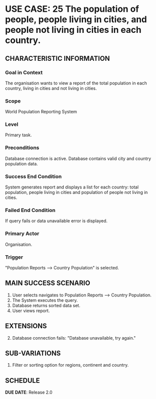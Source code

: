 # USE CASE: 25 The population of people, people living in cities, and people not living in cities in each country.

## CHARACTERISTIC INFORMATION

### Goal in Context

The organisation wants to view a report of the total population in each country, living in cities and not living in cities.

### Scope

World Population Reporting System

### Level

Primary task.

### Preconditions

Database connection is active.
Database contains valid city and country population data.

### Success End Condition

System generates report and displays a list for each country: total population, people living in cities and population of people not living in cities.

### Failed End Condition

If query fails or data unavailable error is displayed.

### Primary Actor

Organisation.

### Trigger

"Population Reports --> Country Population" is selected.

## MAIN SUCCESS SCENARIO

1. User selects navigates to Population Reports --> Country Population.
2. The System executes the query.
3. Database returns sorted data set.
4. User views report.

## EXTENSIONS

2. Database connection fails: "Database unavailable, try again."

## SUB-VARIATIONS

1. Filter or sorting option for regions, continent and country.

## SCHEDULE

**DUE DATE**: Release 2.0
